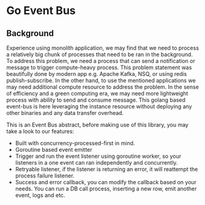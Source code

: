 # Go Event Bus

## Background
Experience using monolith application, we may find that we need to process a relatively big chunk of processes that need to be ran in the background. To address this problem, we need a process that can send a notification or message to trigger compute-heavy process. This problem statement was beautifully done by modern app e.g. Apache Kafka, NSQ, or using redis publish-subscribe. In the other hand, to use the mentioned applications we may need additional compute resource to address the problem. In the sense of efficiency and a green computing era, we may need more lightweight process with ability to send and consume message. This golang based event-bus is here leveraging the instance resource without deploying any other binaries and any data transfer overhead. 

This is an Event Bus abstract, before making use of this library, you may take a look to our features:

- Built with concurrency-processed-first in mind.
- Goroutine based event emitter
- Trigger and run the event listener using goroutine worker, so your listeners in a one event can ran independently and concurrently.
- Retryable listener, if the listener is returning an error, it will reattempt the process failure listener.
- Success and error callback, you can modify the callback based on your needs. You can run a DB call process, inserting a new row, emit another event, logs and etc.
